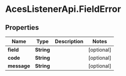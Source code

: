 # AcesListenerApi.FieldError

## Properties
Name | Type | Description | Notes
------------ | ------------- | ------------- | -------------
**field** | **String** |  | [optional] 
**code** | **String** |  | [optional] 
**message** | **String** |  | [optional] 


